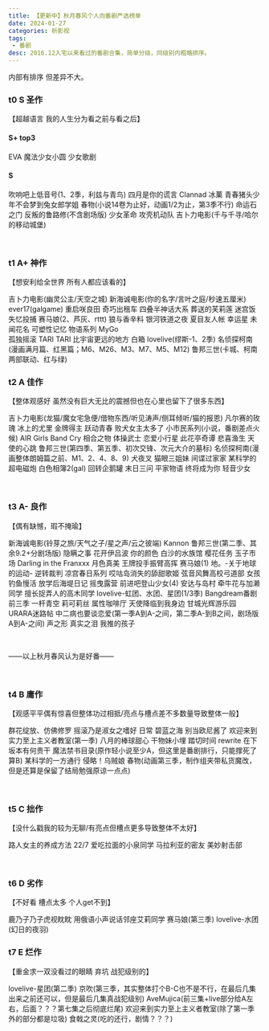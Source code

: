 ```yaml
---
title: 【更新中】秋月春风个人向番剧严选榜单
date: 2024-01-27
categories: 析影视
tags:
 - 番剧
desc: 2016.12入宅以来看过的番剧合集，简单分级，同级别内粗略排序。
---
```


内部有排序 但差异不大。

### t0 S  圣作
【超越语言 我的人生分为看之前与看之后】

#### S+ top3
EVA 
魔法少女小圆 
少女歌剧 
  
#### S
吹响吧上低音号(1、2季，利兹与青鸟)
四月是你的谎言
Clannad
冰菓
青春猪头少年不会梦到兔女郎学姐
春物(小说14卷为止好，动画1/2为止，第3季不行)
命运石之门
反叛的鲁路修(不含剧场版)
少女革命
攻壳机动队
吉卜力电影(千与千寻/哈尔的移动城堡)

<br>

### t1 A+ 神作
【想安利给全世界 所有人都应该看的】

吉卜力电影(幽灵公主/天空之城)
新海诚电影(你的名字/言叶之庭/秒速五厘米)
ever17(galgame)
重启咲良田
奇巧出租车
四叠半神话大系
葬送的芙莉莲
迷宫饭
失忆投捕
赛马娘(2、芦灰、rttt)
狼与香辛料
银河铁道之夜
夏目友人帐
幸运星
未闻花名
可塑性记忆
物语系列
MyGo   
孤独摇滚
TARI TARI
比宇宙更远的地方
白箱
lovelive(缪斯-1、2季)
名侦探柯南(漫画满月篇、红黑篇；M6、M26、M3、M7、M5、M12)
鲁邦三世(卡城、柯南两部联动、红与绿)

### t2 A  佳作
【整体观感好 虽然没有巨大无比的震撼但也在心里也留下了很多东西】

吉卜力电影(龙猫/魔女宅急便/借物东西/听见涛声/侧耳倾听/猫的报恩)
凡尔赛的玫瑰
冰上的尤里
金牌得主
跃动青春
败犬女主太多了
小市民系列(小说，番剧差点火候)
AIR
Girls Band Cry
相合之物
体操武士
恋爱小行星
此花亭奇谭
悲喜渔生
天使的心跳
鲁邦三世(第四季、第五季、初次交锋、次元大介的墓标)
名侦探柯南(漫画整体朗姆篇之前、M1、2、4、8、9)
犬夜叉
猫眼三姐妹
间谍过家家
某科学的超电磁炮
白色相簿2(gal)
回转企鹅罐
末日三问
平家物语
终将成为你
轻音少女

<br>

### t3 A- 良作
【偶有缺憾，瑕不掩瑜】

新海诚电影(铃芽之旅/天气之子/星之声/云之彼端)
Kannon
鲁邦三世(第二季、其余9.2+分剧场版)
隐瞒之事
花开伊吕波
你的颜色
白沙的水族馆
樱花任务
玉子市场
Darling in the Franxxx
月色真美
王牌投手振臂高挥
赛马娘(1)
地。-关于地球的运动-
逆转裁判
凉宫春日系列
哎咕岛消失的舔甜歌姬
弦音风舞高校弓道部
女孩钓鱼慢活
放学后海堤日记
摇曳露营
前进吧登山少女(4)
安达与岛村
牵牛花与加濑同学
擅长捉弄人的高木同学
lovelive-虹团、水团、星团(1/3季)
Bangdream番剧前三季
一杆青空
莉可莉丝
属性咖啡厅
天使降临到我身边
甘城光辉游乐园
URARA迷路帖
中二病也要谈恋爱(第一季A到A-之间，第二季A-到B之间，剧场版A到A-之间)
声之形
真实之泪
我推的孩子

<br>

——以上秋月春风认为是好番——

<br>

### t4 B  庸作 
【观感平平偶有惊喜但整体功过相抵/亮点与槽点差不多数量导致整体一般】

群花绽放、仿佛修罗
摇滚乃是淑女之嗜好
日常
碧蓝之海
别当欧尼酱了
欢迎来到实力至上主义者教室(第一季)
八月的棒球甜心
干物妹小埋
踏切时间
rewrite
在下坂本有何贵干
魔法禁书目录(原作轻小说至少A，但这里是番剧排行，只能撑死了算B)
某科学的一方通行
侵略！乌贼娘
春物(动画第三季，制作组夹带私货魔改，但是还算是保留了结局勉强原谅一点点)

<br>

### t5 C  拙作
【没什么戳我的较为无聊/有亮点但槽点更多导致整体不太好】

路人女主的养成方法
22/7
爱吃拉面的小泉同学
马拉利亚的密友
美妙射击部

<br>

### t6 D  劣作
【不好看 槽点太多 个人get不到】

鹿乃子乃子虎视眈眈
用俄语小声说话邻座艾莉同学
赛马娘(第三季)
lovelive-水团(幻日的夜羽)

### t7 E  烂作
【重金求一双没看过的眼睛 弃坑 战犯级别的】

lovelive-星团(第二季)
京吹(第三季，其实整体打个B-C也不是不行，在最后几集出来之前还可以，但是最后几集真战犯级别)
AveMujica(前三集+live部分给A左右，后面？？？第七集之后彻底烂尾)
欢迎来到实力至上主义者教室(除了第一季外的部分都是垃圾)
食戟之灵(吃的还行，剧情？？？)